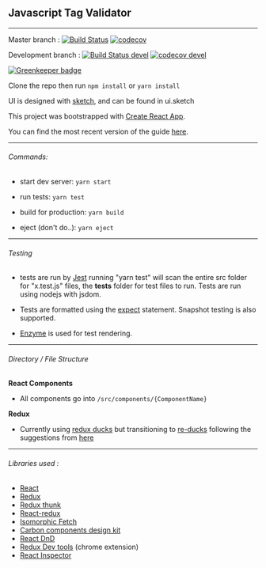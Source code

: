## Javascript Tag Validator
---
Master branch :
[![Build Status](https://travis-ci.org/theobarberbany/js_tag_validator.svg?branch=master)](https://travis-ci.org/theobarberbany/js_tag_validator) [![codecov](https://codecov.io/gh/theobarberbany/js_tag_validator/branch/master/graph/badge.svg)](https://codecov.io/gh/theobarberbany/js_tag_validator)

Development branch :
[![Build Status devel](https://travis-ci.org/theobarberbany/js_tag_validator.svg?branch=development)](https://travis-ci.org/theobarberbany/js_tag_validator) [![codecov devel](https://codecov.io/gh/theobarberbany/js_tag_validator/branch/development/graph/badge.svg)](https://codecov.io/gh/theobarberbany/js_tag_validator)

[![Greenkeeper badge](https://badges.greenkeeper.io/theobarberbany/js_tag_validator.svg)](https://greenkeeper.io/)

Clone the repo then run `npm install` or `yarn install`

UI is designed with [sketch](https://www.sketchapp.com/), and can be found in ui.sketch

This project was bootstrapped with [Create React App](https://github.com/facebookincubator/create-react-app).

You can find the most recent version of the guide [here](https://github.com/facebookincubator/create-react-app/blob/master/packages/react-scripts/template/README.md).

---

###### Commands:

  - start dev server: `yarn start`

  - run tests: `yarn test`

  - build for production: `yarn build`

  - eject (don't do..): `yarn eject`

---

###### Testing

  * tests are run by [Jest](https://facebook.github.io/jest/) running "yarn test" will
    scan the entire src folder for "x.test.js" files, the __tests__ folder for test files to run.
    Tests are run using nodejs with jsdom.

  *  Tests are formatted using the [expect](https://facebook.github.io/jest/docs/en/expect.html) statement.
     Snapshot testing is also supported.

  * [Enzyme](http://airbnb.io/enzyme/) is used for test rendering.

---

###### Directory / File Structure

**React Components**

  * All components go into `/src/components/{ComponentName}`

**Redux**

  * Currently using [redux ducks](https://github.com/erikras/ducks-modular-redux) but transitioning to [re-ducks](https://github.com/alexnm/re-ducks) following the suggestions from [here](https://medium.freecodecamp.org/scaling-your-redux-app-with-ducks-6115955638be)


---

###### Libraries used :

 - [React](https://reactjs.org/)
 - [Redux](https://github.com/reactjs/redux)
 - [Redux thunk](https://github.com/gaearon/redux-thunk)
 - [React-redux](https://github.com/reactjs/react-redux)
 - [Isomorphic Fetch](https://github.com/matthew-andrews/isomorphic-fetch)
 - [Carbon components design kit](http://carbondesignsystem.com/)
 - [React DnD](https://github.com/react-dnd/react-dnd)
 - [Redux Dev tools](https://github.com/zalmoxisus/redux-devtools-extension) (chrome extension)
 - [React Inspector](https://github.com/xyc/react-inspector)
